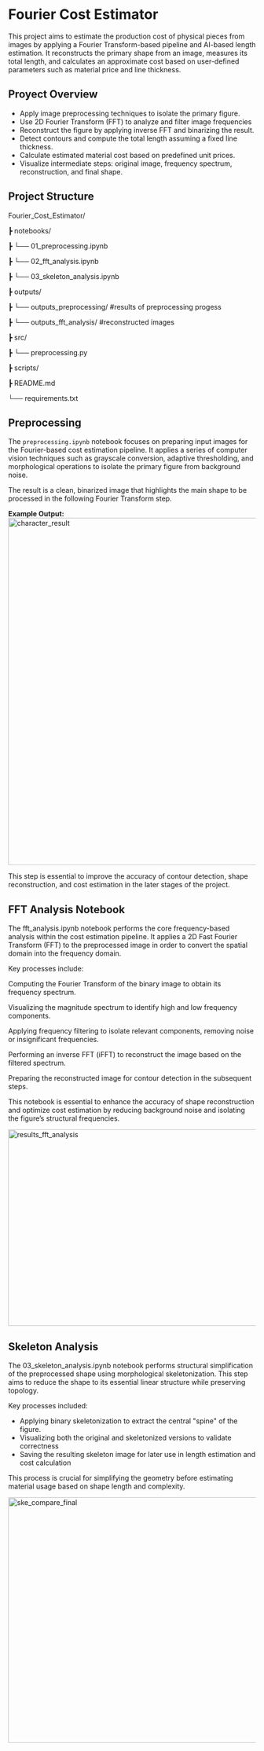 # Fourier Cost Estimator

This project aims to estimate the production cost of physical pieces from images by applying a Fourier Transform-based pipeline and AI-based length estimation. It reconstructs the primary shape from an image, measures its total length, and calculates an approximate cost based on user-defined parameters such as material price and line thickness.

## Proyect Overview

- Apply image preprocessing techniques to isolate the primary figure.
- Use 2D Fourier Transform (FFT) to analyze and filter image frequencies
- Reconstruct the figure by applying inverse FFT and binarizing the result.
- Detect contours and compute the total length assuming a fixed line thickness.
- Calculate estimated material cost based on predefined unit prices.
- Visualize intermediate steps: original image, frequency spectrum, reconstruction, and final shape.

## Project Structure

Fourier_Cost_Estimator/

┣ notebooks/

┣  └── 01_preprocessing.ipynb

┣  └── 02_fft_analysis.ipynb

┣  └── 03_skeleton_analysis.ipynb

┣ outputs/

┣  └── outputs_preprocessing/ #results of preprocessing progess

┣  └── outputs_fft_analysis/ #reconstructed images

┣ src/

┣  └── preprocessing.py

┣  scripts/

┣ README.md

└── requirements.txt

## Preprocessing 

The `preprocessing.ipynb` notebook focuses on preparing input images for the Fourier-based cost estimation pipeline. It applies a series of computer vision techniques such as grayscale conversion, adaptive thresholding, and morphological operations to isolate the primary figure from background noise.

The result is a clean, binarized image that highlights the main shape to be processed in the following Fourier Transform step.

**Example Output:**
<img width="645" height="707" alt="character_result" src="https://github.com/user-attachments/assets/8656ac83-8e6b-41ec-bc53-bb2fea88d8a0" />

This step is essential to improve the accuracy of contour detection, shape reconstruction, and cost estimation in the later stages of the project.

## FFT Analysis Notebook

The fft_analysis.ipynb notebook performs the core frequency-based analysis within the cost estimation pipeline. It applies a 2D Fast Fourier Transform (FFT) to the preprocessed image in order to convert the spatial domain into the frequency domain.

Key processes include:

Computing the Fourier Transform of the binary image to obtain its frequency spectrum.

Visualizing the magnitude spectrum to identify high and low frequency components.

Applying frequency filtering to isolate relevant components, removing noise or insignificant frequencies.

Performing an inverse FFT (iFFT) to reconstruct the image based on the filtered spectrum.

Preparing the reconstructed image for contour detection in the subsequent steps.

This notebook is essential to enhance the accuracy of shape reconstruction and optimize cost estimation by reducing background noise and isolating the figure’s structural frequencies.

<img width="1000" height="400" alt="results_fft_analysis" src="https://github.com/user-attachments/assets/739d022f-86d1-4f92-8acc-b3e13ca03803" />


## Skeleton Analysis

The 03_skeleton_analysis.ipynb notebook performs structural simplification of the preprocessed shape using morphological skeletonization. This step aims to reduce the shape to its essential linear structure while preserving topology.

Key processes included:

- Applying binary skeletonization to extract the central "spine" of the figure.
- Visualizing both the original and skeletonized versions to validate correctness
- Saving the resulting skeleton image for later use in length estimation and cost calculation

This process is crucial for simplifying the geometry before estimating material usage based on shape length and complexity.

<img width="1000" height="500" alt="ske_compare_final" src="https://github.com/user-attachments/assets/af97cc33-b99e-4a2a-992e-535a40f92b8a" />



